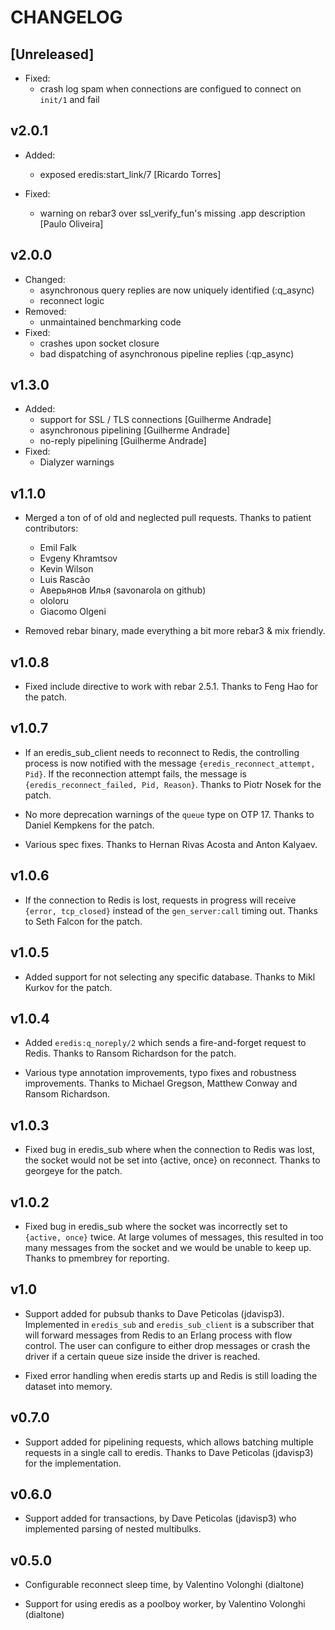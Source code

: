 # CHANGELOG

## [Unreleased]

* Fixed:
    * crash log spam when connections are configued to connect on `init/1` and fail

## v2.0.1

* Added:
    * exposed eredis:start_link/7 [Ricardo Torres]

* Fixed:
    * warning on rebar3 over ssl_verify_fun's missing .app description [Paulo Oliveira]

## v2.0.0

* Changed:
    * asynchronous query replies are now uniquely identified (:q_async)
    * reconnect logic
* Removed:
    * unmaintained benchmarking code
* Fixed:
    * crashes upon socket closure
    * bad dispatching of asynchronous pipeline replies (:qp_async)

## v1.3.0

* Added:
    * support for SSL / TLS connections [Guilherme Andrade]
    * asynchronous pipelining [Guilherme Andrade]
    * no-reply pipelining [Guilherme Andrade]
* Fixed:
    * Dialyzer warnings

## v1.1.0

* Merged a ton of of old and neglected pull requests. Thanks to
  patient contributors:
  * Emil Falk
  * Evgeny Khramtsov
  * Kevin Wilson
  * Luis Rascão
  * Аверьянов Илья (savonarola on github)
  * ololoru
  * Giacomo Olgeni

* Removed rebar binary, made everything a bit more rebar3 & mix
  friendly.


## v1.0.8

* Fixed include directive to work with rebar 2.5.1. Thanks to Feng Hao
  for the patch.

## v1.0.7

* If an eredis_sub_client needs to reconnect to Redis, the controlling
  process is now notified with the message `{eredis_reconnect_attempt,
  Pid}`. If the reconnection attempt fails, the message is
  `{eredis_reconnect_failed, Pid, Reason}`. Thanks to Piotr Nosek for
  the patch.

* No more deprecation warnings of the `queue` type on OTP 17. Thanks
  to Daniel Kempkens for the patch.

* Various spec fixes. Thanks to Hernan Rivas Acosta and Anton Kalyaev.

## v1.0.6

* If the connection to Redis is lost, requests in progress will
  receive `{error, tcp_closed}` instead of the `gen_server:call`
  timing out. Thanks to Seth Falcon for the patch.

## v1.0.5

* Added support for not selecting any specific database. Thanks to
  Mikl Kurkov for the patch.

## v1.0.4

* Added `eredis:q_noreply/2` which sends a fire-and-forget request to
  Redis. Thanks to Ransom Richardson for the patch.

* Various type annotation improvements, typo fixes and robustness
  improvements. Thanks to Michael Gregson, Matthew Conway and Ransom
  Richardson.

## v1.0.3

* Fixed bug in eredis_sub where when the connection to Redis was lost,
  the socket would not be set into {active, once} on reconnect. Thanks
  to georgeye for the patch.

## v1.0.2

* Fixed bug in eredis_sub where the socket was incorrectly set to
  `{active, once}` twice. At large volumes of messages, this resulted
  in too many messages from the socket and we would be unable to keep
  up. Thanks to pmembrey for reporting.

## v1.0

* Support added for pubsub thanks to Dave Peticolas
  (jdavisp3). Implemented in `eredis_sub` and `eredis_sub_client` is a
  subscriber that will forward messages from Redis to an Erlang
  process with flow control. The user can configure to either drop
  messages or crash the driver if a certain queue size inside the
  driver is reached.

* Fixed error handling when eredis starts up and Redis is still
  loading the dataset into memory.

## v0.7.0

* Support added for pipelining requests, which allows batching
  multiple requests in a single call to eredis. Thanks to Dave
  Peticolas (jdavisp3) for the implementation.

## v0.6.0

* Support added for transactions, by Dave Peticolas (jdavisp3) who implemented
  parsing of nested multibulks.

## v0.5.0

* Configurable reconnect sleep time, by Valentino Volonghi (dialtone)

* Support for using eredis as a poolboy worker, by Valentino Volonghi
  (dialtone)
